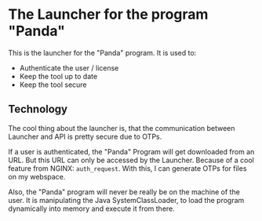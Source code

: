 # The Launcher for the program "Panda"
This is the launcher for the "Panda" program. 
  It is used to:
 - Authenticate the user / license
 - Keep the tool up to date
 - Keep the tool secure

## Technology
The cool thing about the launcher is, that the communication between Launcher and API is pretty secure due to OTPs.  

If a user is authenticated, the "Panda" Program will get downloaded from an URL. But this URL can only be accessed
by the Launcher. Because of a cool feature from NGINX: `auth_request`. With this, I can generate OTPs for files on my webspace.

Also, the "Panda" program will never be really be on the machine of the user. It is manipulating the Java SystemClassLoader,
to load the program dynamically into memory and execute it from there.